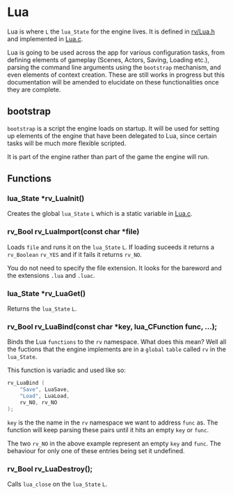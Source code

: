# Lua

Lua is where `L` the `lua_State` for the engine lives. It is defined in
[rv/Lua.h](/include/rv/Lua.h) and implemented in [Lua.c](/src/Lua.c).

Lua is going to be used across the app for various configuration tasks, from
defining elements of gameplay (Scenes, Actors, Saving, Loading etc.),
parsing the command line arguments using the `bootstrap` mechanism, and even
elements of context creation. These are still works in progress but this
documentation will be amended to elucidate on these functionalities once they
are complete.

## bootstrap

`bootstrap` is a script the engine loads on startup. It will be used for setting
up elements of the engine that have been delegated to Lua, since certain tasks
will be much more flexible scripted.

It is part of the engine rather than part of the game the engine will run.

## Functions

### lua_State \*rv_LuaInit()

Creates the global `lua_State` `L` which is a static variable in [Lua.c](/src/Lua.c).  

### rv_Bool rv_LuaImport(const char \*file)

Loads `file` and runs it on the `lua_State` `L`. If loading suceeds it returns a
`rv_Boolean` `rv_YES` and if it fails it returns `rv_NO`.

You do not need to specify the file extension. It looks for the bareword and the
extensions `.lua` and `.luac`.

### lua_State \*rv_LuaGet()

Returns the `lua_State` `L`.

### rv_Bool rv_LuaBind(const char \*key, lua_CFunction func, ...);

Binds the Lua `functions` to the `rv` namespace. What does this mean? Well all
the fuctions that the engine implements are in a `global` `table` called `rv` in
the `lua_State`.

This function is variadic and used like so:

```c
rv_LuaBind (
	"Save", LuaSave,
	"Load", LuaLoad,
	rv_NO, rv_NO
);
```

`key` is the the name in the `rv` namespace we want to address `func` as. The
function will keep parsing these pairs until it hits an empty `key` or `func`.

The two `rv_NO` in the above example represent an empty `key` and `func`. The
behaviour for only one of these entries being set it undefined.

### rv_Bool rv_LuaDestroy();

Calls `lua_close` on the `lua_State` `L`.
